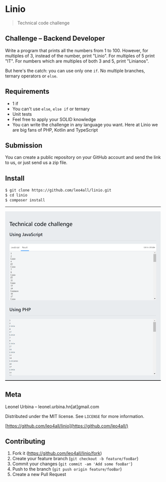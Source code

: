 # Linio
> Technical code challenge

## Challenge – Backend Developer

Write a program that prints all the numbers from 1 to 100. However, for
multiples of 3, instead of the number, print "Linio". For multiples of 5 print
"IT". For numbers which are multiples of both 3 and 5, print "Linianos".

But here's the catch: you can use only one `if`. No multiple branches, ternary
operators or `else`.

## Requirements
* 1 if
* You can't use `else`, `else if` or ternary
* Unit tests
* Feel free to apply your SOLID knowledge
* You can write the challenge in any language you want. Here at Linio we are
big fans of PHP, Kotlin and TypeScript

## Submission
You can create a public repository on your GitHub account and send the
link to us, or just send us a zip file.

## Install

    $ git clone https://github.com/leo4all/linio.git
    $ cd linio
    $ composer install


---
![Screenshot](screenshot.png)


## Meta

Leonel Urbina – leonel.urbina.hn[at]gmail.com

Distributed under the MIT license. See ``LICENSE`` for more information.

[https://github.com/leo4all/linio](https://github.com/leo4all/)

## Contributing

1. Fork it (<https://github.com/leo4all/linio/fork>)
2. Create your feature branch (`git checkout -b feature/fooBar`)
3. Commit your changes (`git commit -am 'Add some fooBar'`)
4. Push to the branch (`git push origin feature/fooBar`)
5. Create a new Pull Request


